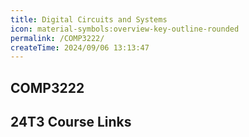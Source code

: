 ```yaml
---
title: Digital Circuits and Systems
icon: material-symbols:overview-key-outline-rounded
permalink: /COMP3222/
createTime: 2024/09/06 13:13:47
---
```


<script setup>
import unswUpdating from '@unswUpdating'
</script>

<div class="hao-card card-title">

## COMP3222 <unswUpdating />

<HButton icon='tabler:notes' title='Note' src='Note/'/>

<HButton icon='mdi:lecture' title='Lecture' src='Lecture/'/>

<HButton icon='icomoon-free:lab' title='Labs' src='Lab/'/>
</div>

<div class="how_qb">

## 24T3 Course Links

<p>
<HButton img='/webcms3.ico' title='WebCMS3' src='https://webcms3.cse.unsw.edu.au/COMP3222/24T3/' />

<HButton alt img='/webcms3.ico' title='Lectures' src='https://webcms3.cse.unsw.edu.au/COMP3222/24T3/resources/102517' />

<HButton alt img='/webcms3.ico' title='Labs' src='https://webcms3.cse.unsw.edu.au/COMP3222/24T3/resources/102587' />

<HButton alt img='/icon/edstemstrfavicon-64x64.e314354e.png' title='Forum' src='https://edstem.org/au/courses/19098/discussion/'/>
</p>


<p>
<HButton icon='devicon:moodle' title='Moodle' src='https://webcms3.cse.unsw.edu.au/COMP3222/24T3/resources/102545'/>

<HButton alt icon='ph:video' title='Lecture Recordings' src='https://moodle.telt.unsw.edu.au/mod/lti/launch.php?id=6874646&triggerview=0'/>
</p>

</div>